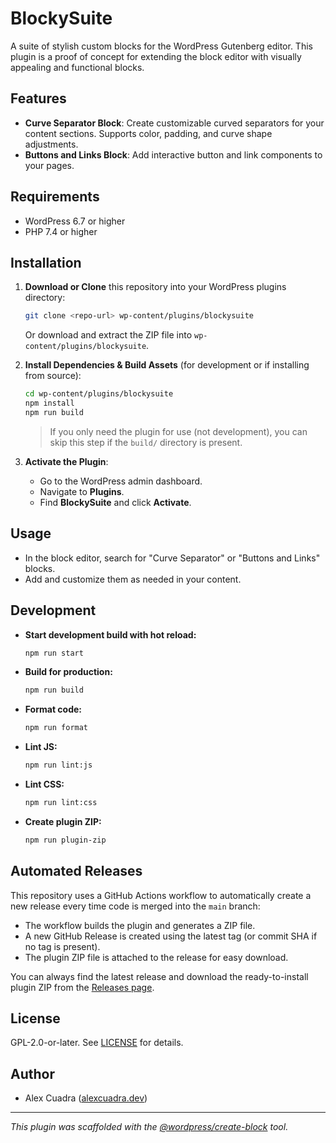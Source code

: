 # BlockySuite

A suite of stylish custom blocks for the WordPress Gutenberg editor. This plugin is a proof of concept for extending the block editor with visually appealing and functional blocks.

## Features

- **Curve Separator Block**: Create customizable curved separators for your content sections. Supports color, padding, and curve shape adjustments.
- **Buttons and Links Block**: Add interactive button and link components to your pages.

## Requirements

- WordPress 6.7 or higher
- PHP 7.4 or higher

## Installation

1. **Download or Clone** this repository into your WordPress plugins directory:
   ```sh
   git clone <repo-url> wp-content/plugins/blockysuite
   ```
   Or download and extract the ZIP file into `wp-content/plugins/blockysuite`.

2. **Install Dependencies & Build Assets** (for development or if installing from source):
   ```sh
   cd wp-content/plugins/blockysuite
   npm install
   npm run build
   ```
   > If you only need the plugin for use (not development), you can skip this step if the `build/` directory is present.

3. **Activate the Plugin**:
   - Go to the WordPress admin dashboard.
   - Navigate to **Plugins**.
   - Find **BlockySuite** and click **Activate**.

## Usage

- In the block editor, search for "Curve Separator" or "Buttons and Links" blocks.
- Add and customize them as needed in your content.

## Development

- **Start development build with hot reload:**
  ```sh
  npm run start
  ```
- **Build for production:**
  ```sh
  npm run build
  ```
- **Format code:**
  ```sh
  npm run format
  ```
- **Lint JS:**
  ```sh
  npm run lint:js
  ```
- **Lint CSS:**
  ```sh
  npm run lint:css
  ```
- **Create plugin ZIP:**
  ```sh
  npm run plugin-zip
  ```

## Automated Releases

This repository uses a GitHub Actions workflow to automatically create a new release every time code is merged into the `main` branch:

- The workflow builds the plugin and generates a ZIP file.
- A new GitHub Release is created using the latest tag (or commit SHA if no tag is present).
- The plugin ZIP file is attached to the release for easy download.

You can always find the latest release and download the ready-to-install plugin ZIP from the [Releases page](../../releases).

## License

GPL-2.0-or-later. See [LICENSE](https://www.gnu.org/licenses/gpl-2.0.html) for details.

## Author

- Alex Cuadra ([alexcuadra.dev](https://alexcuadra.dev))

---

*This plugin was scaffolded with the [@wordpress/create-block](https://developer.wordpress.org/block-editor/reference-guides/packages/packages-create-block/) tool.*
